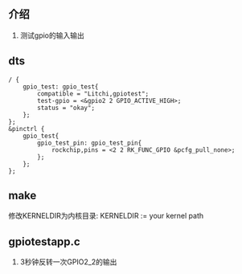 ## 介绍
1. 测试gpio的输入输出

## dts
```
/ {
    gpio_test: gpio_test{
        compatible = "Litchi,gpiotest";
        test-gpio = <&gpio2 2 GPIO_ACTIVE_HIGH>;
        status = "okay";
    };
};
&pinctrl {
    gpio_test{
        gpio_test_pin: gpio_test_pin{
            rockchip,pins = <2 2 RK_FUNC_GPIO &pcfg_pull_none>;
        };
    };
};
```

## make
修改KERNELDIR为内核目录:
KERNELDIR := your kernel path

## gpiotestapp.c
1. 3秒钟反转一次GPIO2_2的输出
```